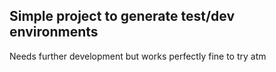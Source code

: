 ## Simple project to generate test/dev environments 
Needs further development but works perfectly fine to try atm 
